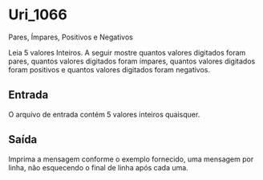 # Uri_1066
Pares, Ímpares, Positivos e Negativos

Leia 5 valores Inteiros. A seguir mostre quantos valores digitados foram pares, quantos valores digitados foram ímpares, quantos valores digitados foram positivos e quantos valores digitados foram negativos.

## Entrada

O arquivo de entrada contém 5 valores inteiros quaisquer.

## Saída

Imprima a mensagem conforme o exemplo fornecido, uma mensagem por linha, não esquecendo o final de linha após cada uma.
